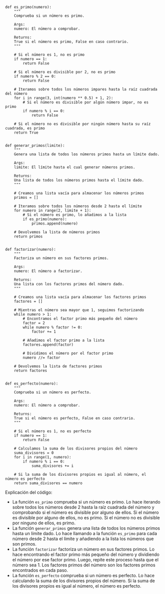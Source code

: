 ```
def es_primo(numero):
    """
    Comprueba si un número es primo.

    Args:
    numero: El número a comprobar.

    Returns:
    True si el número es primo, False en caso contrario.
    """

    # Si el número es 1, no es primo
    if numero == 1:
        return False

    # Si el número es divisible por 2, no es primo
    if numero % 2 == 0:
        return False

    # Iteramos sobre todos los números impares hasta la raíz cuadrada del número
    for i in range(3, int(numero ** 0.5) + 1, 2):
        # Si el número es divisible por algún número impar, no es primo
        if numero % i == 0:
            return False

    # Si el número no es divisible por ningún número hasta su raíz cuadrada, es primo
    return True


def generar_primos(limite):
    """
    Genera una lista de todos los números primos hasta un límite dado.

    Args:
    limite: El límite hasta el cual generar números primos.

    Returns:
    Una lista de todos los números primos hasta el límite dado.
    """

    # Creamos una lista vacía para almacenar los números primos
    primos = []

    # Iteramos sobre todos los números desde 2 hasta el límite
    for numero in range(2, limite + 1):
        # Si el número es primo, lo añadimos a la lista
        if es_primo(numero):
            primos.append(numero)

    # Devolvemos la lista de números primos
    return primos


def factorizar(numero):
    """
    Factoriza un número en sus factores primos.

    Args:
    numero: El número a factorizar.

    Returns:
    Una lista con los factores primos del número dado.
    """

    # Creamos una lista vacía para almacenar los factores primos
    factores = []

    # Mientras el número sea mayor que 1, seguimos factorizando
    while numero > 1:
        # Encontramos el factor primo más pequeño del número
        factor = 2
        while numero % factor != 0:
            factor += 1

        # Añadimos el factor primo a la lista
        factores.append(factor)

        # Dividimos el número por el factor primo
        numero //= factor

    # Devolvemos la lista de factores primos
    return factores


def es_perfecto(numero):
    """
    Comprueba si un número es perfecto.

    Args:
    numero: El número a comprobar.

    Returns:
    True si el número es perfecto, False en caso contrario.
    """

    # Si el número es 1, no es perfecto
    if numero == 1:
        return False

    # Calculamos la suma de los divisores propios del número
    suma_divisores = 0
    for i in range(1, numero):
        if numero % i == 0:
            suma_divisores += i

    # Si la suma de los divisores propios es igual al número, el número es perfecto
    return suma_divisores == numero

```

Explicación del código:

* La función `es_primo` comprueba si un número es primo. Lo hace iterando sobre todos los números desde 2 hasta la raíz cuadrada del número y comprobando si el número es divisible por alguno de ellos. Si el número es divisible por alguno de ellos, no es primo. Si el número no es divisible por ninguno de ellos, es primo.
* La función `generar_primos` genera una lista de todos los números primos hasta un límite dado. Lo hace llamando a la función `es_primo` para cada número desde 2 hasta el límite y añadiendo a la lista los números que son primos.
* La función `factorizar` factoriza un número en sus factores primos. Lo hace encontrando el factor primo más pequeño del número y dividiendo el número por ese factor primo. Luego, repite este proceso hasta que el número sea 1. Los factores primos del número son los factores primos encontrados en cada paso.
* La función `es_perfecto` comprueba si un número es perfecto. Lo hace calculando la suma de los divisores propios del número. Si la suma de los divisores propios es igual al número, el número es perfecto.